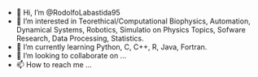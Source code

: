 - 👋 Hi, I’m @RodolfoLabastida95
- 👀 I’m interested in Teorethical/Computational Biophysics, Automation, Dynamical Systems, Robotics, Simulatio on Physics Topics, Sofware Research, Data Processing, Statistics.
- 🌱 I’m currently learning Python, C, C++, R, Java, Fortran. 
- 💞️ I’m looking to collaborate on ...
- 📫 How to reach me ...

<!---
RodolfoLabastida95/RodolfoLabastida95 is a ✨ special ✨ repository because its `README.md` (this file) appears on your GitHub profile.
You can click the Preview link to take a look at your changes.
--->
